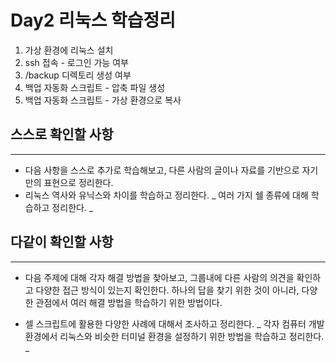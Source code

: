 # Day2 리눅스 학습정리

1. 가상 환경에 리눅스 설치
2. ssh 접속 - 로그인 가능 여부
3. /backup 디렉토리 생성 여부
4. 백업 자동화 스크립트 - 압축 파일 생성
5. 백업 자동화 스크립트 - 가상 환경으로 복사

## 스스로 확인할 사항

---

- 다음 사항을 스스로 추가로 학습해보고, 다른 사람의 글이나 자료를 기반으로 자기만의 표현으로 정리한다.
- 리눅스 역사와 유닉스와 차이를 학습하고 정리한다. _
  여러 가지 쉘 종류에 대해 학습하고 정리한다. _

## 다같이 확인할 사항

---

- 다음 주제에 대해 각자 해결 방법을 찾아보고, 그룹내에 다른 사람의 의견을 확인하고 다양한 접근 방식이 있는지 확인한다.
  하나의 답을 찾기 위한 것이 아니라, 다양한 관점에서 여러 해결 방법을 학습하기 위한 방법이다.

- 셀 스크립트에 활용한 다양한 사례에 대해서 조사하고 정리한다. _
  각자 컴퓨터 개발 환경에서 리눅스와 비슷한 터미널 환경을 설정하기 위한 방법을 학습하고 정리한다. _
